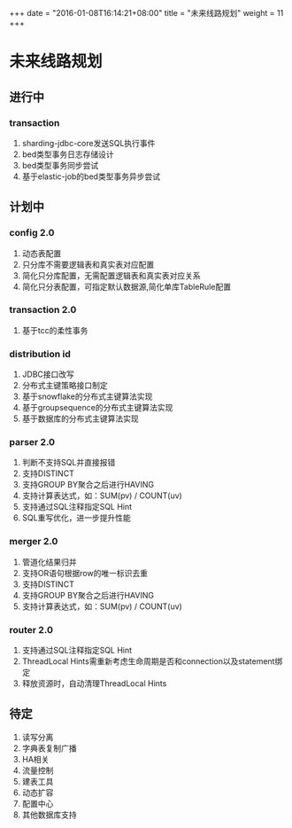 +++
date = "2016-01-08T16:14:21+08:00"
title = "未来线路规划"
weight = 11
+++
# 未来线路规划

## 进行中

### transaction
1. sharding-jdbc-core发送SQL执行事件
1. bed类型事务日志存储设计
1. bed类型事务同步尝试
1. 基于elastic-job的bed类型事务异步尝试

## 计划中

### config 2.0
1. 动态表配置
1. 只分库不需要逻辑表和真实表对应配置
1. 简化只分库配置，无需配置逻辑表和真实表对应关系
1. 简化只分表配置，可指定默认数据源,简化单库TableRule配置

### transaction 2.0
1. 基于tcc的柔性事务

### distribution id
1. JDBC接口改写
1. 分布式主键策略接口制定
1. 基于snowflake的分布式主键算法实现
1. 基于groupsequence的分布式主键算法实现
1. 基于数据库的分布式主键算法实现

### parser 2.0
1. 判断不支持SQL并直接报错
1. 支持DISTINCT
1. 支持GROUP BY聚合之后进行HAVING
1. 支持计算表达式，如：SUM(pv) / COUNT(uv)
1. 支持通过SQL注释指定SQL Hint
1. SQL重写优化，进一步提升性能

### merger 2.0
1. 管道化结果归并
1. 支持OR语句根据row的唯一标识去重
1. 支持DISTINCT
1. 支持GROUP BY聚合之后进行HAVING
1. 支持计算表达式，如：SUM(pv) / COUNT(uv)

### router 2.0
1. 支持通过SQL注释指定SQL Hint
1. ThreadLocal Hints需重新考虑生命周期是否和connection以及statement绑定
1. 释放资源时，自动清理ThreadLocal Hints

## 待定

1. 读写分离
1. 字典表复制广播
1. HA相关
1. 流量控制
1. 建表工具
1. 动态扩容
1. 配置中心
1. 其他数据库支持
